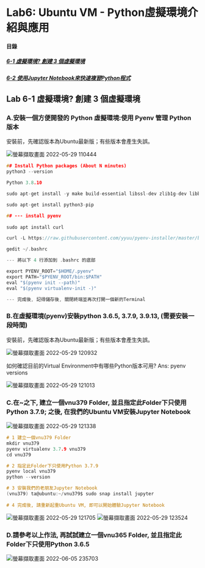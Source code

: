 # Lab6: Ubuntu VM - Python虛擬環境介紹與應用

<a name="000"/>

#### 目錄

##### [6-1 虛擬環境? 創建 3 個虛擬環境](#001)
##### [6-2 使用Jupyter Notebook來快速複習Python程式](#002)

<a name="001"/>

## Lab 6-1 虛擬環境? 創建 3 個虛擬環境

### A.安裝一個方便開發的 Python 虛擬環境:使用 Pyenv 管理 Python 版本

安裝前，先確認版本為Ubuntu最新版；有些版本會產生失誤。

![螢幕擷取畫面 2022-05-29 110444](https://user-images.githubusercontent.com/89327102/170852617-84650662-3e8f-4983-9a75-39b27e022cac.jpg)

````c
## Install Python packages (About N minutes)
python3 --version

Python 3.8.10

sudo apt-get install -y make build-essential libssl-dev zlib1g-dev libbz2-dev libreadline-dev libsqlite3-dev wget curl llvm libncurses5-dev libncursesw5-dev xz-utils tk-dev libffi-dev liblzma-dev python-openssl python-dev

sudo apt-get install python3-pip

## --- install pyenv
 
sudo apt install curl 

curl -L https://raw.githubusercontent.com/yyuu/pyenv-installer/master/bin/pyenv-installer | bash

gedit ~/.bashrc

--- 將以下 4 行添加到 .bashrc 的底部

export PYENV_ROOT="$HOME/.pyenv"
export PATH="$PYENV_ROOT/bin:$PATH"
eval "$(pyenv init --path)"
eval "$(pyenv virtualenv-init -)"

--- 完成後, 記得儲存後, 關閉終端並再次打開一個新的Terminal
````

### B.在虛擬環境(pyenv)安裝python 3.6.5, 3.7.9, 3.9.13, (需要安裝一段時間)

安裝前，先確認版本為Ubuntu最新版；有些版本會產生失誤。

![螢幕擷取畫面 2022-05-29 120932](https://user-images.githubusercontent.com/89327102/170852663-94226229-8b7b-49a2-82ab-1a7802f16b70.jpg)

如何確認目前的Virtual Environment中有哪些Python版本可用? Ans: pyenv versions

![螢幕擷取畫面 2022-05-29 121013](https://user-images.githubusercontent.com/89327102/170852758-595f8a72-59d6-4cfd-bbf1-8adbf65872a8.jpg)


### C.在~之下, 建立一個vnu379 Folder, 並且指定此Folder下只使用Python 3.7.9; 之後, 在我們的Ubuntu VM安裝Jupyter Notebook

![螢幕擷取畫面 2022-05-29 121338](https://user-images.githubusercontent.com/89327102/170852793-8c53fff2-42e4-44f5-90c1-d173a0f759c5.jpg)

````c
# 1 建立一個vnu379 Folder
mkdir vnu379
pyenv virtualenv 3.7.9 vnu379
cd vnu379

# 2 指定此Folder下只使用Python 3.7.9
pyenv local vnu379
python --version

# 3 安裝我們的老朋友Jupyter Notebook
(vnu379) ta@ubuntu:~/vnu379$ sudo snap install jupyter
 
# 4 完成後, 請重新起重Ubuntu VM, 即可以開始體驗Jupyter Notebook

````
![螢幕擷取畫面 2022-05-29 121705](https://user-images.githubusercontent.com/89327102/170852826-cbde1757-144a-4a0f-acd8-ff8213278bbf.jpg)
![螢幕擷取畫面 2022-05-29 123524](https://user-images.githubusercontent.com/89327102/170852873-ced1da8c-a5a1-4b88-af1d-17f2eb03d47b.jpg)


### D.請參考以上作法, 再試試建立一個vnu365 Folder, 並且指定此Folder下只使用Python 3.6.5

![螢幕擷取畫面 2022-06-05 235703](https://user-images.githubusercontent.com/89327102/172059283-e37d906e-f985-4b12-af0e-30ea4136c708.jpg)

